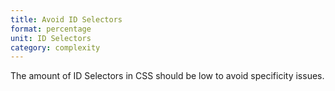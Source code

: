 ```yaml
---
title: Avoid ID Selectors
format: percentage
unit: ID Selectors
category: complexity
---
```


The amount of ID Selectors in CSS should be low to avoid specificity issues.
